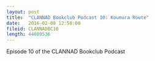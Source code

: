 ```yaml
---
layout: post
title:  "CLANNAD Bookclub Podcast 10: Koumura Route"
date:   2016-02-08 12:58:00
fileid: CLANNADBC10
length: 44609536  
---
```


Episode 10 of the CLANNAD Bookclub Podcast
